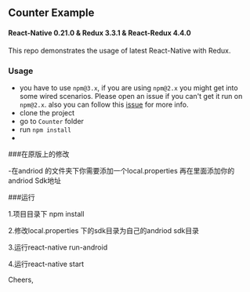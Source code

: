 ## Counter Example

#### React-Native 0.21.0 & Redux 3.3.1 & React-Redux 4.4.0

This repo demonstrates the usage of latest React-Native with Redux.

### Usage

- you have to use `npm@3.x`, if you are using `npm@2.x` you might get into some wired scenarios. Please open an issue if you can't get it run on `npm@2.x`. also you can follow this [issue](https://github.com/rackt/react-redux/issues/236) for more info.
- clone the project
- go to `Counter` folder
- run `npm install`
- 
###在原版上的修改

-在andriod 的文件夹下你需要添加一个local.properties 再在里面添加你的andriod Sdk地址

###运行

1.项目目录下 npm install

2.修改local.properties 下的sdk目录为自己的andriod sdk目录

3.运行react-native run-android

4.运行react-native start

Cheers,
